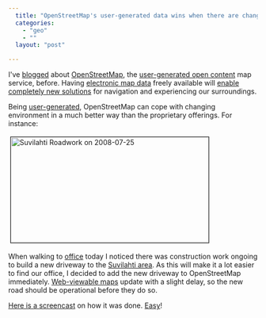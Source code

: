 ```yaml
---
  title: "OpenStreetMap's user-generated data wins when there are changes"
  categories: 
    - "geo"
    - ""
  layout: "post"

---
```

<p>
I've <a href="http://bergie.iki.fi/blog/openstreetmap_helsinki_is_getting_pretty_good.html">blogged</a> about <a href="http://www.openstreetmap.org/">OpenStreetMap</a>, the <a href="http://wiki.openstreetmap.org/index.php/Main_Page">user-generated open content</a> map service, before. Having <a href="http://wiki.openstreetmap.org/index.php/Protocol">electronic map data</a> freely available will <a href="http://bergie.iki.fi/blog/notes_from_the_state_of_the_map_conference.html">enable completely new solutions</a> for navigation and experiencing our surroundings.
</p><p>
Being <a href="http://www.blacksworld.net/blog/2007/09/30/foss4g-openstreetmap-slides/">user-generated</a>, OpenStreetMap can cope with changing environment in a much better way than the proprietary offerings. For instance:
</p><p>
<img src="http://bergie.iki.fi/midcom-serveattachmentguid-704030745a3f11dda22d3b068a42d0a3d0a3/suvilahti_roadwork_20080725-1.jpg" height="213" width="400" border="1" hspace="4" vspace="4" alt="Suvilahti Roadwork on 2008-07-25" title="Suvilahti Roadwork on 2008-07-25" /></p><p>
When walking to <a href="http://www.flickr.com/photos/bergie/sets/72157605966988998/">office</a> today I noticed there was construction work ongoing to build a new driveway to the <a href="http://www.suvilahti.fi/">Suvilahti area</a>. As this will make it a lot easier to find our office, I decided to add the new driveway to OpenStreetMap immediately. <a href="http://tinyurl.com/suvilahti">Web-viewable maps</a> update with a slight delay, so the new road should be operational before they do so.
</p><p>
<a href="http://www.screencast.com/t/2gQITnaH">Here is a screencast</a> on how it was done. <a href="http://wiki.openstreetmap.org/index.php/Potlatch/Primer">Easy</a>!
</p>